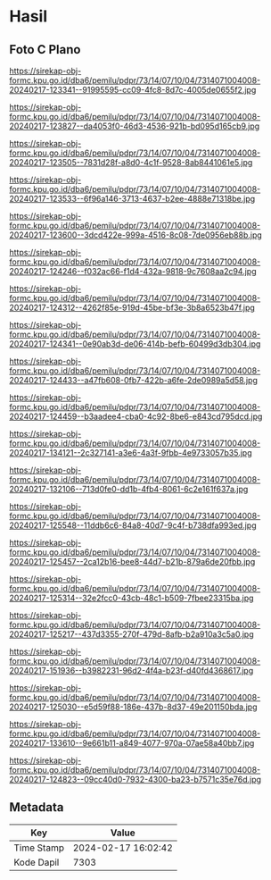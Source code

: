 # Hasil

## Foto C Plano

https://sirekap-obj-formc.kpu.go.id/dba6/pemilu/pdpr/73/14/07/10/04/7314071004008-20240217-123341--91995595-cc09-4fc8-8d7c-4005de0655f2.jpg

https://sirekap-obj-formc.kpu.go.id/dba6/pemilu/pdpr/73/14/07/10/04/7314071004008-20240217-123827--da4053f0-46d3-4536-921b-bd095d165cb9.jpg

https://sirekap-obj-formc.kpu.go.id/dba6/pemilu/pdpr/73/14/07/10/04/7314071004008-20240217-123505--7831d28f-a8d0-4c1f-9528-8ab8441061e5.jpg

https://sirekap-obj-formc.kpu.go.id/dba6/pemilu/pdpr/73/14/07/10/04/7314071004008-20240217-123533--6f96a146-3713-4637-b2ee-4888e71318be.jpg

https://sirekap-obj-formc.kpu.go.id/dba6/pemilu/pdpr/73/14/07/10/04/7314071004008-20240217-123600--3dcd422e-999a-4516-8c08-7de0956eb88b.jpg

https://sirekap-obj-formc.kpu.go.id/dba6/pemilu/pdpr/73/14/07/10/04/7314071004008-20240217-124246--f032ac66-f1d4-432a-9818-9c7608aa2c94.jpg

https://sirekap-obj-formc.kpu.go.id/dba6/pemilu/pdpr/73/14/07/10/04/7314071004008-20240217-124312--4262f85e-919d-45be-bf3e-3b8a6523b47f.jpg

https://sirekap-obj-formc.kpu.go.id/dba6/pemilu/pdpr/73/14/07/10/04/7314071004008-20240217-124341--0e90ab3d-de06-414b-befb-60499d3db304.jpg

https://sirekap-obj-formc.kpu.go.id/dba6/pemilu/pdpr/73/14/07/10/04/7314071004008-20240217-124433--a47fb608-0fb7-422b-a6fe-2de0989a5d58.jpg

https://sirekap-obj-formc.kpu.go.id/dba6/pemilu/pdpr/73/14/07/10/04/7314071004008-20240217-124459--b3aadee4-cba0-4c92-8be6-e843cd795dcd.jpg

https://sirekap-obj-formc.kpu.go.id/dba6/pemilu/pdpr/73/14/07/10/04/7314071004008-20240217-134121--2c327141-a3e6-4a3f-9fbb-4e9733057b35.jpg

https://sirekap-obj-formc.kpu.go.id/dba6/pemilu/pdpr/73/14/07/10/04/7314071004008-20240217-132106--713d0fe0-dd1b-4fb4-8061-6c2e161f637a.jpg

https://sirekap-obj-formc.kpu.go.id/dba6/pemilu/pdpr/73/14/07/10/04/7314071004008-20240217-125548--11ddb6c6-84a8-40d7-9c4f-b738dfa993ed.jpg

https://sirekap-obj-formc.kpu.go.id/dba6/pemilu/pdpr/73/14/07/10/04/7314071004008-20240217-125457--2ca12b16-bee8-44d7-b21b-879a6de20fbb.jpg

https://sirekap-obj-formc.kpu.go.id/dba6/pemilu/pdpr/73/14/07/10/04/7314071004008-20240217-125314--32e2fcc0-43cb-48c1-b509-7fbee23315ba.jpg

https://sirekap-obj-formc.kpu.go.id/dba6/pemilu/pdpr/73/14/07/10/04/7314071004008-20240217-125217--437d3355-270f-479d-8afb-b2a910a3c5a0.jpg

https://sirekap-obj-formc.kpu.go.id/dba6/pemilu/pdpr/73/14/07/10/04/7314071004008-20240217-151936--b3982231-96d2-4f4a-b23f-d40fd4368617.jpg

https://sirekap-obj-formc.kpu.go.id/dba6/pemilu/pdpr/73/14/07/10/04/7314071004008-20240217-125030--e5d59f88-186e-437b-8d37-49e201150bda.jpg

https://sirekap-obj-formc.kpu.go.id/dba6/pemilu/pdpr/73/14/07/10/04/7314071004008-20240217-133610--9e661b11-a849-4077-970a-07ae58a40bb7.jpg

https://sirekap-obj-formc.kpu.go.id/dba6/pemilu/pdpr/73/14/07/10/04/7314071004008-20240217-124823--09cc40d0-7932-4300-ba23-b7571c35e76d.jpg


## Metadata

| Key        | Value               |
| ---------- | ------------------- |
| Time Stamp | 2024-02-17 16:02:42 |
| Kode Dapil | 7303                |



